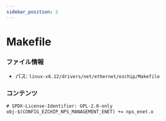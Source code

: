```yaml
---
sidebar_position: 2
---
```

# Makefile

### ファイル情報

- パス: `linux-v6.12/drivers/net/ethernet/ezchip/Makefile`

### コンテンツ

```txt
# SPDX-License-Identifier: GPL-2.0-only
obj-$(CONFIG_EZCHIP_NPS_MANAGEMENT_ENET) += nps_enet.o

```
